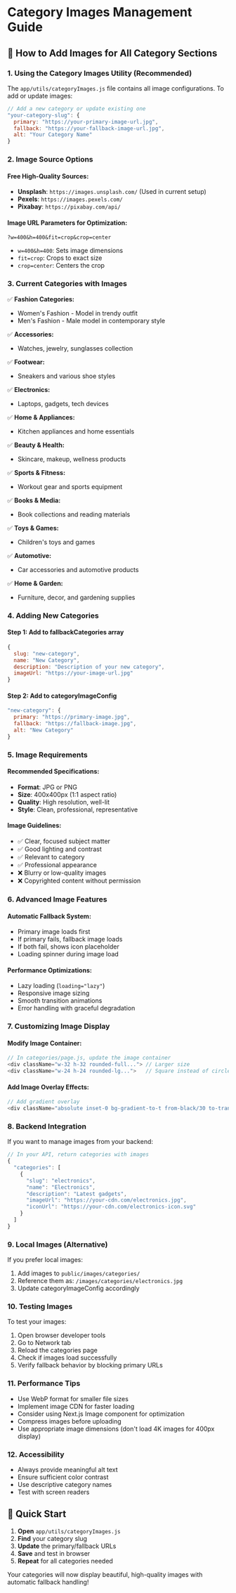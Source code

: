 # Category Images Management Guide

## 📸 How to Add Images for All Category Sections

### 1. **Using the Category Images Utility (Recommended)**

The `app/utils/categoryImages.js` file contains all image configurations. To add or update images:

```javascript
// Add a new category or update existing one
"your-category-slug": {
  primary: "https://your-primary-image-url.jpg",
  fallback: "https://your-fallback-image-url.jpg",
  alt: "Your Category Name"
}
```

### 2. **Image Source Options**

#### **Free High-Quality Sources:**

- **Unsplash**: `https://images.unsplash.com/` (Used in current setup)
- **Pexels**: `https://images.pexels.com/`
- **Pixabay**: `https://pixabay.com/api/`

#### **Image URL Parameters for Optimization:**

```
?w=400&h=400&fit=crop&crop=center
```

- `w=400&h=400`: Sets image dimensions
- `fit=crop`: Crops to exact size
- `crop=center`: Centers the crop

### 3. **Current Categories with Images**

✅ **Fashion Categories:**

- Women's Fashion - Model in trendy outfit
- Men's Fashion - Male model in contemporary style

✅ **Accessories:**

- Watches, jewelry, sunglasses collection

✅ **Footwear:**

- Sneakers and various shoe styles

✅ **Electronics:**

- Laptops, gadgets, tech devices

✅ **Home & Appliances:**

- Kitchen appliances and home essentials

✅ **Beauty & Health:**

- Skincare, makeup, wellness products

✅ **Sports & Fitness:**

- Workout gear and sports equipment

✅ **Books & Media:**

- Book collections and reading materials

✅ **Toys & Games:**

- Children's toys and games

✅ **Automotive:**

- Car accessories and automotive products

✅ **Home & Garden:**

- Furniture, decor, and gardening supplies

### 4. **Adding New Categories**

#### Step 1: Add to fallbackCategories array

```javascript
{
  slug: "new-category",
  name: "New Category",
  description: "Description of your new category",
  imageUrl: "https://your-image-url.jpg"
}
```

#### Step 2: Add to categoryImageConfig

```javascript
"new-category": {
  primary: "https://primary-image.jpg",
  fallback: "https://fallback-image.jpg",
  alt: "New Category"
}
```

### 5. **Image Requirements**

#### **Recommended Specifications:**

- **Format**: JPG or PNG
- **Size**: 400x400px (1:1 aspect ratio)
- **Quality**: High resolution, well-lit
- **Style**: Clean, professional, representative

#### **Image Guidelines:**

- ✅ Clear, focused subject matter
- ✅ Good lighting and contrast
- ✅ Relevant to category
- ✅ Professional appearance
- ❌ Blurry or low-quality images
- ❌ Copyrighted content without permission

### 6. **Advanced Image Features**

#### **Automatic Fallback System:**

- Primary image loads first
- If primary fails, fallback image loads
- If both fail, shows icon placeholder
- Loading spinner during image load

#### **Performance Optimizations:**

- Lazy loading (`loading="lazy"`)
- Responsive image sizing
- Smooth transition animations
- Error handling with graceful degradation

### 7. **Customizing Image Display**

#### **Modify Image Container:**

```javascript
// In categories/page.js, update the image container
<div className="w-32 h-32 rounded-full..."> // Larger size
<div className="w-24 h-24 rounded-lg...">   // Square instead of circle
```

#### **Add Image Overlay Effects:**

```javascript
// Add gradient overlay
<div className="absolute inset-0 bg-gradient-to-t from-black/30 to-transparent rounded-full"></div>
```

### 8. **Backend Integration**

If you want to manage images from your backend:

```javascript
// In your API, return categories with images
{
  "categories": [
    {
      "slug": "electronics",
      "name": "Electronics",
      "description": "Latest gadgets",
      "imageUrl": "https://your-cdn.com/electronics.jpg",
      "iconUrl": "https://your-cdn.com/electronics-icon.svg"
    }
  ]
}
```

### 9. **Local Images (Alternative)**

If you prefer local images:

1. Add images to `public/images/categories/`
2. Reference them as: `/images/categories/electronics.jpg`
3. Update categoryImageConfig accordingly

### 10. **Testing Images**

To test your images:

1. Open browser developer tools
2. Go to Network tab
3. Reload the categories page
4. Check if images load successfully
5. Verify fallback behavior by blocking primary URLs

### 11. **Performance Tips**

- Use WebP format for smaller file sizes
- Implement image CDN for faster loading
- Consider using Next.js Image component for optimization
- Compress images before uploading
- Use appropriate image dimensions (don't load 4K images for 400px display)

### 12. **Accessibility**

- Always provide meaningful alt text
- Ensure sufficient color contrast
- Use descriptive category names
- Test with screen readers

## 🚀 Quick Start

1. **Open** `app/utils/categoryImages.js`
2. **Find** your category slug
3. **Update** the primary/fallback URLs
4. **Save** and test in browser
5. **Repeat** for all categories needed

Your categories will now display beautiful, high-quality images with automatic fallback handling!
